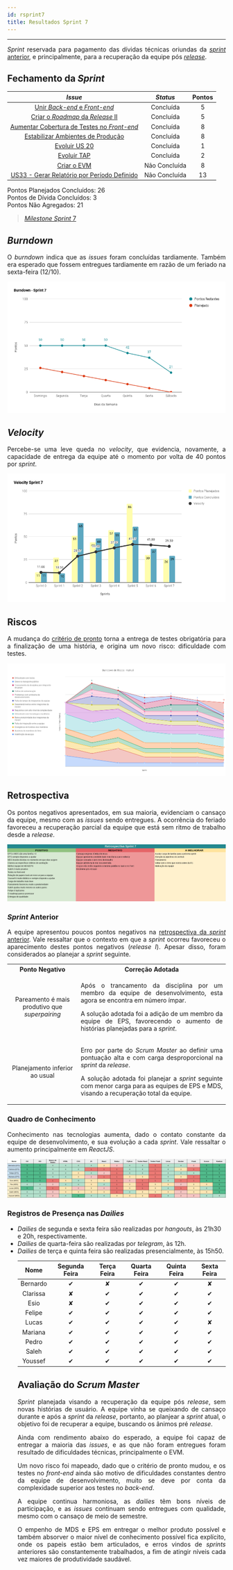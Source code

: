 ```yaml
---
id: rsprint7    
title: Resultados Sprint 7 
---
```


***    

<p align="justify">
<i>Sprint</i> reservada para pagamento das dívidas técnicas oriundas da <a href="https://fga-eps-mds.github.io/2018.2-Kalkuli/docs/rsprint6#fechamento-da-sprint" title="Fechamento da Sprint #6"><i>sprint</i> anterior</a>, e principalmente, para a recuperação da equipe pós <a href="https://fga-eps-mds.github.io/2018.2-Kalkuli/docs/release" title="Kalkuli, Release I"><i>release</i></a>.      
</p>

## Fechamento da _Sprint_   

|     _Issue_      |     _Status_    |       Pontos       |
|:--------------:|:---------------:|:-------------:
|[Unir _Back-end_ e _Front-end_ ](https://github.com/fga-eps-mds/2018.2-Kalkuli/issues/142) |Concluída | 5 |  
|[Criar o _Roadmap_ da _Release_ II](https://github.com/fga-eps-mds/2018.2-Kalkuli/issues/144) |Concluída | 5 |   
|[Aumentar Cobertura de Testes no _Front-end_ ](https://github.com/fga-eps-mds/2018.2-Kalkuli/issues/141) | Concluída | 8 |  
|[Estabilizar Ambientes de Produção ](https://github.com/fga-eps-mds/2018.2-Kalkuli/issues/143) |Concluída | 8 |  
|[Evoluir US 20](https://github.com/fga-eps-mds/2018.2-Kalkuli/issues/120) |Concluída | 1 |
|[Evoluir TAP](https://github.com/fga-eps-mds/2018.2-Kalkuli/issues/123) |Concluída | 2 |
|[Criar o EVM](https://github.com/fga-eps-mds/2018.2-Kalkuli/issues/124) |Não Concluída | 8 |
|[US33 - Gerar Relatório por Período Definido](https://github.com/fga-eps-mds/2018.2-Kalkuli/issues/126) |Não Concluída | 13 |

Pontos Planejados Concluídos: 26    
Pontos de Dívida Concluídos: 3   
Pontos Não Agregados: 21  

> [_Milestone Sprint_ 7](https://github.com/fga-eps-mds/2018.2-Kalkuli/milestone/8?closed=1)

## _Burndown_    

<p align="justify">
O <i>burndown</i> indica que as <i>issues</i> foram concluídas tardiamente. Também era esperado que fossem entregues tardiamente em razão de um feriado na sexta-feira (12/10).</p> 

![S7](assets/burndown-S7.png "Burndown Sprint 7")

## _Velocity_     
<p align="justify">
Percebe-se uma leve queda no <i>velocity</i>, que evidencia, novamente, a capacidade de entrega da equipe até o momento por volta de 40 pontos por <i>sprint</i>.
</p>   

![S7](assets/velocity-S7.png "Velocity Sprint 7")

## Riscos    
<p align="justify">
A mudança do <a href="https://fga-eps-mds.github.io/2018.2-Kalkuli/docs/defpronto#release-ii" title="Definição de Pronto, Release II">critério de pronto</a> torna a entrega de testes obrigatória para a finalização de uma história, e origina um novo risco: dificuldade com testes.
</p>  

[![S7](assets/BurndowndeRiscos-S7.png "Clique para ver em detalhes")](https://docs.google.com/spreadsheets/d/1PYjMMXbWRgKwY5oZH5ekg4VbqTYYfdJImHmxCLH62xI/edit#gid=0) 


## Retrospectiva
<p align="justify">
Os pontos negativos apresentados, em sua maioria, evidenciam o cansaço da equipe, mesmo com as <i>issues</i> sendo entregues. A ocorrência do feriado favoreceu a recuperação parcial da equipe que está sem ritmo de trabalho desde a <i>release</i>.
</p>   

[![S7](assets/Retrospectiva-S7.png "Clique para ver em detalhes")](https://docs.google.com/spreadsheets/d/1SwrbhRVE0lLx0K-8wPtjzFHJ86G5oUCzknl2b8s2odg/edit#gid=289008890)   

### _Sprint_ Anterior

<p align="justify">
A equipe apresentou poucos pontos negativos na <a href="https://fga-eps-mds.github.io/2018.2-Kalkuli/docs/rsprint6#retrospectiva" title="Retrospectiva Sprint #6">retrospectiva da <i>sprint</i> anterior</a>. Vale ressaltar que o contexto em que a <i>sprint</i> ocorreu favoreceu o aparecimento destes pontos negativos (<i>release I</i>). Apesar disso, foram considerados ao planejar a <i>sprint</i> seguinte.

<style>
td {
    text-align: center; 
    vertical-align: middle;
}
</style>

<table>
  <tr align="center">
    <th>Ponto Negativo</th>
    <th>Correção Adotada</th>
  </tr>
  <tr>
    <td>Pareamento é mais produtivo que <i>superpairing</i></td>
    <td><p align="justify">Após o trancamento da disciplina por um membro da equipe de desenvolvimento, esta agora se encontra em número ímpar.</p> <p align="justify">A solução adotada foi a adição de um membro da equipe de EPS, favorecendo o aumento de histórias planejadas para a <i>sprint</i>.</p></td>
  </tr>
  <tr>
    <td>Planejamento inferior ao usual</td>
    <td><p align="justify">Erro por parte do <i>Scrum Master</i> ao definir uma pontuação alta e com carga desproporcional na <i>sprint</i> da <i>release</i>. <p align="justify">A solução adotada foi planejar a <i>sprint</i> seguinte com menor carga para as equipes de EPS e MDS, visando a recuperação total da equipe.</p></td>
  </tr>
</table>
</p>


### Quadro de Conhecimento   

<p align="justify">
Conhecimento nas tecnologias aumenta, dado o contato constante da equipe de desenvolvimento, e sua evolução a cada <i>sprint</i>. Vale ressaltar o aumento principalmente em <i>ReactJS</i>.
</p>

[![S7](assets/Conhecimento-S7.png "Clique para ver em detalhes")](link)


### Registros de Presença nas _Dailies_    

<p align="justify">
<ul>
<li><i>Dailies</i> de segunda e sexta feira são realizadas por <i>hangouts</i>, às 21h30 e 20h, respectivamente.</li>
<li><i>Dailies</i> de quarta-feira são realizadas por <i>telegram</i>, às 12h.</li>
<li><i>Dailies</i> de terça e quinta feira são realizadas presencialmente, às 15h50.</li>
</p>

| Nome    |Segunda Feira      | Terça Feira      | Quarta Feira     |   Quinta Feira    | Sexta Feira      |     
|:-----:  |:-----------------:|:----------------:|:----------------:|:-----------------:|:----------------:|
|Bernardo |         ✔         |         ✘        |         ✔        |         ✔         |         ✘        |
|Clarissa |         ✘         |         ✔        |         ✔        |         ✔         |         ✔        |
|Esio     |         ✘         |         ✔        |         ✔        |         ✔         |         ✔        |
|Felipe   |         ✔         |         ✔        |         ✔        |         ✔         |         ✔        |
|Lucas    |         ✔         |         ✔        |         ✔        |         ✔         |         ✘        |
|Mariana  |         ✔         |         ✔        |         ✔        |         ✔         |         ✔        |
|Pedro    |         ✔         |         ✔        |         ✔        |         ✔         |         ✔        |
|Saleh    |         ✔         |         ✔        |         ✔        |         ✔         |         ✔        |
|Youssef  |         ✔         |         ✔        |         ✔        |         ✔         |         ✔        |      


## Avaliação do _Scrum Master_  

<p align="justify">
<i>Sprint</i> planejada visando a recuperação da equipe pós <i>release</i>, sem novas histórias de usuário. A equipe vinha se queixando de cansaço durante e após a <i>sprint</i> da <i>release</i>, portanto, ao planjear a <i>sprint</i> atual, o objetivo foi de recuperar a equipe, buscando os ânimos pré <i>release</i>.
</p>

<p align="justify">
Ainda com rendimento abaixo do esperado, a equipe foi capaz de entregar a maioria das <i>issues</i>, e as que não foram entregues foram resultado de dificuldades técnicas, principalmente o EVM.
</p>

<p align="justify">
Um novo risco foi mapeado, dado que o critério de pronto mudou, e os testes no <i>front-end</i> ainda são motivo de dificuldades constantes dentro da equipe de desenvolvimento, muito se deve por conta da complexidade superior aos testes no <i>back-end</i>.
</p>

<p align="justify">
A equipe continua harmoniosa, as <i>dailies</i> têm bons níveis de participação, e as <i>issues</i> continuam sendo entregues com qualidade, mesmo com o cansaço de meio de semestre. 
</p>

<p align="justify">
O empenho de MDS e EPS em entregar o melhor produto possível e também absorver o maior nível de conhecimento possível fica explícito, onde os papeis estão bem articulados, e erros vindos de <i>sprints</i> anteriores são constantemente trabalhados, a fim de atingir níveis cada vez maiores de produtividade saudável. 
</p>